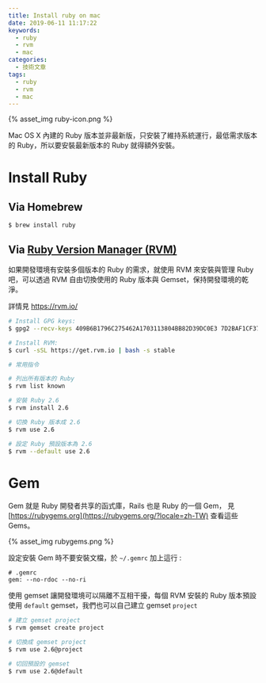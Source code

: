 ```yaml
---
title: Install ruby on mac
date: 2019-06-11 11:17:22
keywords:
  - ruby
  - rvm
  - mac
categories:
  - 技術文章
tags:
  - ruby
  - rvm
  - mac
---
```


{% asset_img ruby-icon.png %}

Mac OS X 內建的 Ruby 版本並非最新版，只安裝了維持系統運行，最低需求版本的 Ruby，所以要安裝最新版本的 Ruby 就得額外安裝。

# Install Ruby

## Via Homebrew

    $ brew install ruby

## Via [Ruby Version Manager (RVM)](https://rvm.io/)

如果開發環境有安裝多個版本的 Ruby 的需求，就使用 RVM 來安裝與管理 Ruby 吧，可以透過 RVM 自由切換使用的 Ruby 版本與 Gemset，保持開發環境的乾淨。

詳情見 <https://rvm.io/>

```sh
# Install GPG keys:  
$ gpg2 --recv-keys 409B6B1796C275462A1703113804BB82D39DC0E3 7D2BAF1CF37B13E2069D6956105BD0E739499BDB

# Install RVM:  
$ curl -sSL https://get.rvm.io | bash -s stable
```

<!-- more -->

```sh
# 常用指令

# 列出所有版本的 Ruby  
$ rvm list known

# 安裝 Ruby 2.6  
$ rvm install 2.6

# 切換 Ruby 版本成 2.6  
$ rvm use 2.6

# 設定 Ruby 預設版本為 2.6  
$ rvm --default use 2.6
```

# Gem

Gem 就是 Ruby 開發者共享的函式庫，Rails 也是 Ruby 的一個 Gem， 見 [https://rubygems.org](https://rubygems.org/?locale=zh-TW) 查看這些 Gems。

{% asset_img rubygems.png %}

設定安裝 Gem 時不要安裝文檔，於 `~/.gemrc` 加上這行 :

```gemrc
# .gemrc
gem: --no-rdoc --no-ri
```

使用 gemset 讓開發環境可以隔離不互相干擾，每個 RVM 安裝的 Ruby 版本預設使用 `default` gemset，我們也可以自己建立 gemset `project`

```sh
# 建立 gemset project  
$ rvm gemset create project

# 切換成 gemset project   
$ rvm use 2.6@project

# 切回預設的 gemset  
$ rvm use 2.6@default
```
